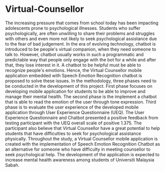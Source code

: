 # Virtual-Counsellor
The increasing pressure that comes from school today has been impacting adolescents prone to psychological illnesses. Students who suffer psychologically, are often unwilling to share their problems and struggles with others and even more not likely to seek psychological assistance due to the fear of bad judgement. In the era of evolving technology, chatbot is introduced to be people's virtual companion, when they need someone to talk to. However, chatbot usually works in such a programmatic and predictable way that people only engage with the bot for a while and after that, they lose interest in it. A chatbot to be helpful must be able to recognize people's emotions. Hence, the Virtual Counsellor mobile application embedded with Speech Emotion Recognition chatbot is proposed to solve these issues. In the methodology, three phases need to be conducted in the development of this project. First phase focuses on developing mobile application for students to be able to improve and manage their mental health. The second phase is the implement a chatbot that is able to read the emotion of the user through tone expression. Third phase is to evaluate the user experience of the developed mobile application through User Experience Questionnaire (UEQ). The User Experience Questionnaire and Chatbot presented a positive feedback from testing participant with the UEQ overall scale of positive 1.375. The participant also believe that Virtual Counsellor have a great potential to help students that have difficulties to seek for psychological assistance physically. Throughout the study, a Virtual Counsellor mobile application is created with the implementation of Speech Emotion Recognition Chatbot as an alternative for someone who have difficulty in meeting counsellor to seek psychological help. The development of the application is expected to increase mental health awareness among students of Universiti Malaysia Sabah.
